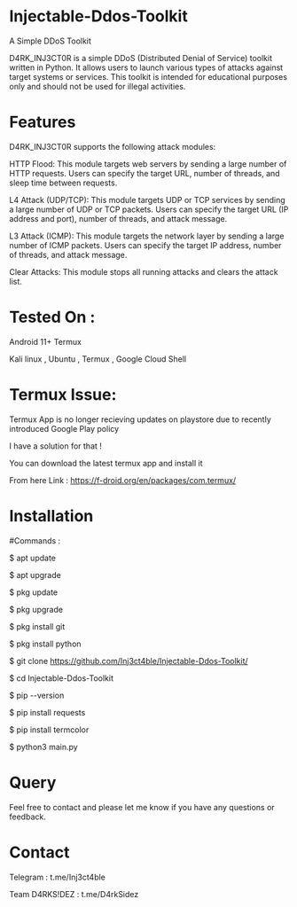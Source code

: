 # Injectable-Ddos-Toolkit

A Simple DDoS Toolkit

D4RK_INJ3CT0R is a simple DDoS (Distributed Denial of Service) toolkit written in Python. It allows users to launch various types of attacks against target systems or services. This toolkit is intended for educational purposes only and should not be used for illegal activities.

# Features
D4RK_INJ3CT0R supports the following attack modules:

HTTP Flood: This module targets web servers by sending a large number of HTTP requests. Users can specify the target URL, number of threads, and sleep time between requests.

L4 Attack (UDP/TCP): This module targets UDP or TCP services by sending a large number of UDP or TCP packets. Users can specify the target URL (IP address and port), number of threads, and attack message.

L3 Attack (ICMP): This module targets the network layer by sending a large number of ICMP packets. Users can specify the target IP address, number of threads, and attack message.

Clear Attacks: This module stops all running attacks and clears the attack list.

# Tested On :

Android 11+ Termux

Kali linux , Ubuntu , Termux , Google Cloud Shell

# Termux Issue:

Termux App is no longer recieving updates on playstore
due to recently introduced Google Play policy 

I have a solution for that !

You can download the latest termux app and install it

From here Link : https://f-droid.org/en/packages/com.termux/


# Installation

#Commands :

$ apt update  

$ apt upgrade 

$ pkg update 

$ pkg upgrade 

$ pkg install git 

$ pkg install python

$ git clone https://github.com/Inj3ct4ble/Injectable-Ddos-Toolkit/

$ cd Injectable-Ddos-Toolkit

$ pip --version

$ pip install requests

$ pip install termcolor

$ python3 main.py

# Query

Feel free to contact  and please let me know if you have any questions or feedback.

# Contact

Telegram : t.me/Inj3ct4ble

Team D4RKS!DEZ : t.me/D4rkSidez
